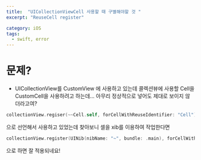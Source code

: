 ```yaml
---
title:  "UICollectionViewCell 사용할 때 구별해야할 것 "
excerpt: "ReuseCell register"

category: iOS
tags:
  - swift, error
---
```


# 문제?
- UICollectionView를 CustomView 에 사용하고 있는데 콜렉션뷰에 사용할 Cell을 CustomCell을 사용하려고 하는데... 아무리 정상적으로 넣어도 제대로 보이지 않더라고여?
```swift
collectionView.regiser(~~Cell.self, forCellWithReuseIdentifier: "Cell")
```
으로 선언해서 사용하고 있었는데 찾아보니 셀을 xib를 이용하여 작업한다면
```swift
collectionView.register(UINib(nibName: "~", bundle: .main), forCellWithReuseIdentifier: "cell")
```
으로 하면 잘 적용되네요!